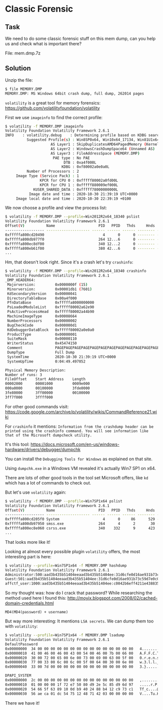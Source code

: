 # Classic Forensic

## Task

We need to do some classic forensic stuff on this mem dump, can you help us and check what is important there?

File: mem.dmp.7z

## Solution

Unzip the file:

```bash
$ file MEMORY.DMP
MEMORY.DMP: MS Windows 64bit crash dump, full dump, 262014 pages
```

`volatility` is a great tool for memory forensics: https://github.com/volatilityfoundation/volatility

First we use `imageinfo` to find the correct profile:

```bash
$ volatility -f MEMORY.DMP imageinfo
Volatility Foundation Volatility Framework 2.6.1
INFO    : volatility.debug    : Determining profile based on KDBG search...
          Suggested Profile(s) : Win8SP0x64, Win10x64_17134, Win81U1x64, Win10x64_10240_17770, Win2012R2x64_18340, Win10x64_14393, Win10x64, Win2016x64_14393, Win10x64_16299, Win2012R2x64, Win2012x64, Win8SP1x64_18340, Win10x64_10586, Win8SP1x64, Win10x64_15063 (Instantiated with Win10x64_15063)
                     AS Layer1 : SkipDuplicatesAMD64PagedMemory (Kernel AS)
                     AS Layer2 : WindowsCrashDumpSpace64 (Unnamed AS)
                     AS Layer3 : FileAddressSpace (MEMORY.DMP)
                      PAE type : No PAE
                           DTB : 0xa4f000L
                          KDBG : 0xf80002a0e0a0L
          Number of Processors : 2
     Image Type (Service Pack) : 1
                KPCR for CPU 0 : 0xfffff80002a0fd00L
                KPCR for CPU 1 : 0xfffff880009ef000L
             KUSER_SHARED_DATA : 0xfffff78000000000L
           Image date and time : 2020-10-30 21:39:19 UTC+0000
     Image local date and time : 2020-10-30 22:39:19 +0100
```

We now choose a profile and view the process list:

```bash
$ volatility -f MEMORY.DMP --profile=Win2012R2x64_18340 pslist
Volatility Foundation Volatility Framework 2.6.1
Offset(V)          Name                    PID   PPID   Thds     Hnds   Sess  Wow64 Start                          Exit
------------------ -------------------- ------ ------ ------ -------- ------ ------ ------------------------------ ------------------------------
0xfffffa800cd20490                           4      0      0 -------- ------      0
0xfffffa800db977f0                         264 12...6      0 -------- ------      0
0xfffffa800ec8df00                         340 12...2      0 -------- ------      0
0xfffffa800eb61f00                         380 42...6      0 -------- ------      0
...
```

Hm, that doesn't look right. Since it's a crash let's try `crashinfo`:

```bash
$ volatility -f MEMORY.DMP --profile=Win2012R2x64_18340 crashinfo
Volatility Foundation Volatility Framework 2.6.1
_DMP_HEADER64:
 Majorversion:         0x0000000f (15)
 Minorversion:         0x00001db1 (7601)
 KdSecondaryVersion    0x00000041
 DirectoryTableBase    0x00a4f000
 PfnDataBase           0xfffffa8000000000
 PsLoadedModuleList    0xfffff80002a62e90
 PsActiveProcessHead   0xfffff80002a44b90
 MachineImageType      0x00008664
 NumberProcessors      0x00000002
 BugCheckCode          0x000000d1
 KdDebuggerDataBlock   0xfffff80002a0e0a0
 ProductType           0x00000001
 SuiteMask             0x00000110
 WriterStatus          0x45474150
 Comment               PAGEPAGEPAGEPAGEPAGEPAGEPAGEPAGEPAGEPAGEPAGEPAGEPAGEPAGEPAGEPAGEPAGEPAGEPAGEPAGEPAGEPAGEPAGEPAGEPAGEPAGEPAGEPAGEPAGEPAGEPAGEPAGE
 DumpType              Full Dump
 SystemTime            2020-10-30 21:39:19 UTC+0000
 SystemUpTime          0:04:49.497052

Physical Memory Description:
Number of runs: 3
FileOffset    Start Address    Length
00002000      00001000         0009e000
000a0000      00100000         3fde0000
3fe80000      3ff00000         00100000
3ff7f000      3ffff000
```

For other good commands visit: https://code.google.com/archive/p/volatility/wikis/CommandReference21.wiki

For `crashinfo` it mentions: `Information from the crashdump header can be printed using the crashinfo command. You will see information like that of the Microsoft dumpcheck utility.`

It's this tool: https://docs.microsoft.com/en-us/windows-hardware/drivers/debugger/dumpchk

You can install the `Debugging Tools for Windows` as explained on that site.

Using `dumpchk.exe` in a Windows VM revealed it's actually Win7 SP1 on x64.

There are lots of other good tools in the tool set Microsoft offers, like `kd` which has a lot of commands to check out.

But let's use `volatility` again:

```bash
$ volatility -f MEMORY.DMP --profile=Win7SP1x64 pslist
Volatility Foundation Volatility Framework 2.6.1
Offset(V)          Name                    PID   PPID   Thds     Hnds   Sess  Wow64 Start                          Exit
------------------ -------------------- ------ ------ ------ -------- ------ ------ ------------------------------ ------------------------------
0xfffffa800cd205f0 System                    4      0     86      529 ------      0 2020-10-30 21:34:40 UTC+0000
0xfffffa800db97950 smss.exe                264      4      2       30 ------      0 2020-10-30 21:34:40 UTC+0000
0xfffffa800ec8e060 csrss.exe               340    332      9      423      0      0 2020-10-30 21:34:44 UTC+0000
...
```

That looks more like it!

Looking at almost every possible plugin `volatility` offers, the most interesting part is here:

```bash
$ volatility --profile=Win7SP1x64 -f MEMORY.DMP hashdump
Volatility Foundation Volatility Framework 2.6.1
Administrator:500:aad3b435b51404eeaad3b435b51404ee:31d6cfe0d16ae931b73c59d7e0c089c0:::
Guest:501:aad3b435b51404eeaad3b435b51404ee:31d6cfe0d16ae931b73c59d7e0c089c0:::
affctf_user:1000:aad3b435b51404eeaad3b435b51404ee:c0042b6eff4211e438835b2d25243133:::
```

So my thought was: how do I crack that password? While researching the method used here I found this: http://moyix.blogspot.com/2008/02/cached-domain-credentials.html

`MD4(MD4(password) + username)`

But way more interesting: It mentions `LSA secrets`. We can dump them too with `volatility`:

```bash
$ volatility --profile=Win7SP1x64 -f MEMORY.DMP lsadump
Volatility Foundation Volatility Framework 2.6.1
DefaultPassword
0x00000000  34 00 00 00 00 00 00 00 00 00 00 00 00 00 00 00   4...............
0x00000010  41 00 46 00 46 00 43 00 54 00 46 00 7b 00 66 00   A.F.F.C.T.F.{.f.
0x00000020  30 00 72 00 65 00 6e 00 73 00 69 00 63 00 5f 00   0.r.e.n.s.i.c._.
0x00000030  77 00 33 00 6c 00 6c 00 5f 00 64 00 30 00 6e 00   w.3.l.l._.d.0.n.
0x00000040  33 00 7d 00 00 00 00 00 00 00 00 00 00 00 00 00   3.}.............

DPAPI_SYSTEM
0x00000000  2c 00 00 00 00 00 00 00 00 00 00 00 00 00 00 00   ,...............
0x00000010  01 00 00 00 1f 72 e7 50 80 d9 2e 5c 85 d9 6d 97   .....r.P...\..m.
0x00000020  54 66 5f 63 89 10 0d b9 40 24 88 b4 12 c9 73 c1   Tf_c....@$....s.
0x00000030  56 ae ca 01 dc 54 75 12 48 71 42 03 00 00 00 00   V....Tu.HqB.....
```

There we have it!
